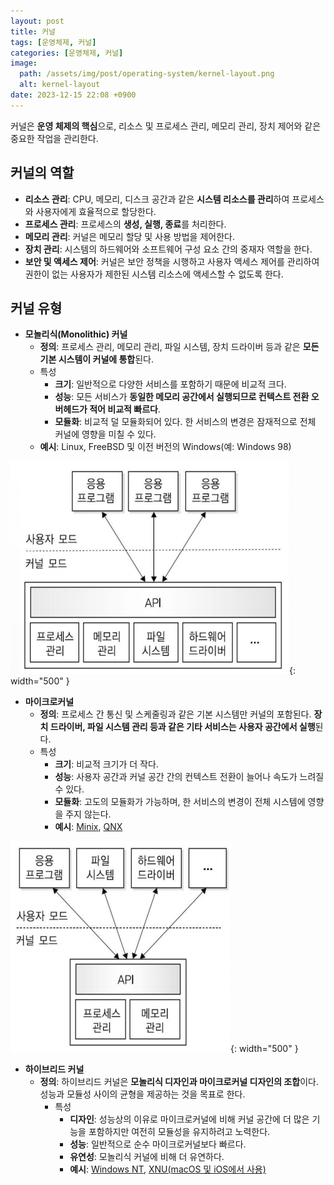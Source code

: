 ```yaml
---
layout: post
title: 커널
tags: [운영체제, 커널]
categories: [운영체제, 커널]
image:
  path: /assets/img/post/operating-system/kernel-layout.png
  alt: kernel-layout
date: 2023-12-15 22:08 +0900
---
```


커널은 **운영 체제의 핵심**으로, 리소스 및 프로세스 관리, 메모리 관리, 장치 제어와 같은 중요한 작업을 관리한다.

## 커널의 역할

- **리소스 관리**: CPU, 메모리, 디스크 공간과 같은 **시스템 리소스를 관리**하여 프로세스와 사용자에게 효율적으로 할당한다.
- **프로세스 관리**: 프로세스의 **생성, 실행, 종료**를 처리한다.
- **메모리 관리**: 커널은 메모리 할당 및 사용 방법을 제어한다.
- **장치 관리**: 시스템의 하드웨어와 소프트웨어 구성 요소 간의 중재자 역할을 한다.
- **보안 및 액세스 제어**: 커널은 보안 정책을 시행하고 사용자 액세스 제어를 관리하여 권한이 없는 사용자가 제한된 시스템 리소스에 액세스할 수 없도록 한다.

## 커널 유형

- **모놀리식(Monolithic) 커널**
  - **정의**: 프로세스 관리, 메모리 관리, 파일 시스템, 장치 드라이버 등과 같은 **모든 기본 시스템이 커널에 통합**된다.
  - 특성
    - **크기**: 일반적으로 다양한 서비스를 포함하기 때문에 비교적 크다.
    - **성능**: 모든 서비스가 **동일한 메모리 공간에서 실행되므로 컨텍스트 전환 오버헤드가 적어 비교적 빠르다**.
    - **모듈화**: 비교적 덜 모듈화되어 있다. 한 서비스의 변경은 잠재적으로 전체 커널에 영향을 미칠 수 있다.
  - **예시**: Linux, FreeBSD 및 이전 버전의 Windows(예: Windows 98)

![monolithic-kernel](/assets/img/post/operating-system/monolithic-kernel.png){: width="500" }

- **마이크로커널**
  - **정의**: 프로세스 간 통신 및 스케줄링과 같은 기본 시스템만 커널의 포함된다. **장치 드라이버, 파일 시스템 관리 등과 같은 기타 서비스는 사용자 공간에서 실행**된다.
  - 특성
    - **크기**: 비교적 크기가 더 작다.
    - **성능**: 사용자 공간과 커널 공간 간의 컨텍스트 전환이 늘어나 속도가 느려질 수 있다.
    - **모듈화**: 고도의 모듈화가 가능하며, 한 서비스의 변경이 전체 시스템에 영향을 주지 않는다.
    - **예시**: [Minix](https://ko.wikipedia.org/wiki/%EB%AF%B8%EB%8B%89%EC%8A%A4), [QNX](https://ko.wikipedia.org/wiki/QNX)

![microkernel](/assets/img/post/operating-system/microkernel.png){: width="500" }

- **하이브리드 커널**
  - **정의**: 하이브리드 커널은 **모놀리식 디자인과 마이크로커널 디자인의 조합**이다. 성능과 모듈성 사이의 균형을 제공하는 것을 목표로 한다.
    - 특성
      - **디자인**: 성능상의 이유로 마이크로커널에 비해 커널 공간에 더 많은 기능을 포함하지만 여전히 모듈성을 유지하려고 노력한다.
      - **성능**: 일반적으로 순수 마이크로커널보다 빠르다.
      - **유연성**: 모놀리식 커널에 비해 더 유연하다.
      - **예시**: [Windows NT](https://ko.wikipedia.org/wiki/%EC%9C%88%EB%8F%84%EC%9A%B0_NT), [XNU(macOS 및 iOS에서 사용)](https://ko.wikipedia.org/wiki/XNU)
